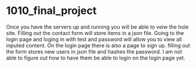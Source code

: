# 1010_final_project


Once you have the servers up and running you will be able to veiw the hole site. Filling out the contact form will store items in a json 
file. Going to the login page and loging in with test and password will allow you to view all inputed content. On the login page there is also a page to sign up.
filling out the form stores new users in json file and hashes the password. I am not able to figure out how to have them be able to login on the login page yet.
